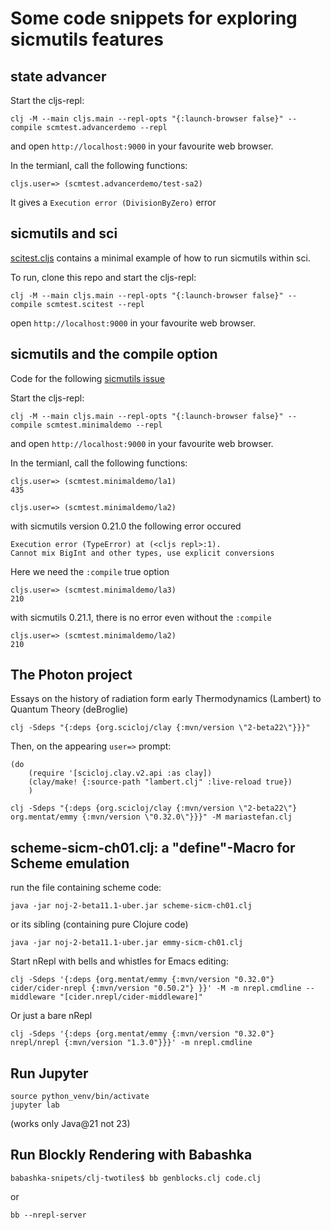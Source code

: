 # Some code snippets for exploring sicmutils features

## state advancer

Start the cljs-repl:
```
clj -M --main cljs.main --repl-opts "{:launch-browser false}" --compile scmtest.advancerdemo --repl
```

and open `http://localhost:9000` in your favourite web browser.

In the termianl, call the following functions:

```
cljs.user=> (scmtest.advancerdemo/test-sa2)
```

It gives a `Execution error (DivisionByZero)` error

## sicmutils and sci
 [scitest.cljs](https://github.com/kloimhardt/babashka-snipets/blob/master/src/scmtest/scitest.cljs) contains a minimal example of how to run sicmutils within sci.

To run, clone this repo and start the cljs-repl:

```
clj -M --main cljs.main --repl-opts "{:launch-browser false}" --compile scmtest.scitest --repl
```

open `http://localhost:9000` in your favourite web browser.

## sicmutils and the compile option
Code for the following [sicmutils issue](https://github.com/sicmutils/sicmutils/issues/271)

Start the cljs-repl:
```
clj -M --main cljs.main --repl-opts "{:launch-browser false}" --compile scmtest.minimaldemo --repl
```

and open `http://localhost:9000` in your favourite web browser.

In the termianl, call the following functions:
```
cljs.user=> (scmtest.minimaldemo/la1)
435

cljs.user=> (scmtest.minimaldemo/la2)
```
with sicmutils version 0.21.0 the following error occured
```
Execution error (TypeError) at (<cljs repl>:1).
Cannot mix BigInt and other types, use explicit conversions
```

Here we need the `:compile` true option
```
cljs.user=> (scmtest.minimaldemo/la3)
210
```

with sicmutils 0.21.1, there is no error even without the `:compile` 
```
cljs.user=> (scmtest.minimaldemo/la2)
210
```

## The Photon project
Essays on the history of radiation form early Thermodynamics (Lambert) to Quantum Theory (deBroglie)

```
clj -Sdeps "{:deps {org.scicloj/clay {:mvn/version \"2-beta22\"}}}"
```

Then, on the appearing `user=>` prompt:

```
(do
    (require '[scicloj.clay.v2.api :as clay])
    (clay/make! {:source-path "lambert.clj" :live-reload true})
    )
```

```
clj -Sdeps "{:deps {org.scicloj/clay {:mvn/version \"2-beta22\"} org.mentat/emmy {:mvn/version \"0.32.0\"}}}" -M mariastefan.clj
```

## scheme-sicm-ch01.clj: a "define"-Macro for Scheme emulation
run the file containing scheme code:
```
java -jar noj-2-beta11.1-uber.jar scheme-sicm-ch01.clj
```
or its sibling (containing pure Clojure code)

```
java -jar noj-2-beta11.1-uber.jar emmy-sicm-ch01.clj
```

Start nRepl with bells and whistles for Emacs editing:
```
clj -Sdeps '{:deps {org.mentat/emmy {:mvn/version "0.32.0"} cider/cider-nrepl {:mvn/version "0.50.2"} }}' -M -m nrepl.cmdline --middleware "[cider.nrepl/cider-middleware]"
```
Or just a bare nRepl
```
clj -Sdeps '{:deps {org.mentat/emmy {:mvn/version "0.32.0"} nrepl/nrepl {:mvn/version "1.3.0"}}}' -m nrepl.cmdline
```
## Run Jupyter
```
source python_venv/bin/activate
jupyter lab
```
(works only Java@21 not 23)

## Run Blockly Rendering with Babashka

```
babashka-snipets/clj-twotiles$ bb genblocks.clj code.clj
```

or

```
bb --nrepl-server
```
